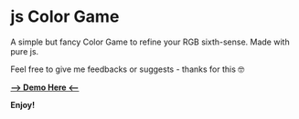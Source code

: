 # js Color Game
A simple but fancy Color Game to refine your RGB sixth-sense. Made with pure js.

Feel free to give me feedbacks or suggests - thanks for this 🤓

**[--> Demo Here <--](http://www.idrinkritalin.it/color-game)**

**Enjoy!**
